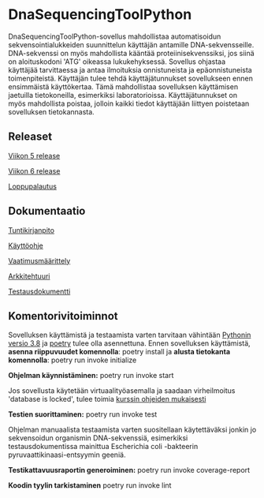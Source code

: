 # DnaSequencingToolPython
DnaSequencingToolPython-sovellus mahdollistaa automatisoidun sekvensointialukkeiden suunnittelun käyttäjän antamille DNA-sekvensseille. DNA-sekvenssi on myös mahdollista kääntää proteiinisekvenssiksi, jos siinä on aloituskodoni 'ATG' oikeassa lukukehyksessä. Sovellus ohjastaa käyttäjää tarvittaessa ja antaa ilmoituksia onnistuneista ja epäonnistuneista toimenpiteistä. Käyttäjän tulee tehdä käyttäjätunnukset sovellukseen ennen ensimmäistä käyttökertaa. Tämä mahdollistaa sovelluksen käyttämisen jaetuilla tietokoneilla, esimerkiksi laboratorioissa. Käyttäjätunnukset on myös mahdollista poistaa, jolloin kaikki tiedot käyttäjään liittyen poistetaan sovelluksen tietokannasta.

## Releaset
[Viikon 5 release](https://github.com/MattiKannisto/ot-harjoitustyo/releases/tag/viikko5)

[Viikon 6 release](https://github.com/MattiKannisto/ot-harjoitustyo/releases/tag/viikko6)

[Loppupalautus](https://github.com/MattiKannisto/ot-harjoitustyo/releases/tag/loppupalautus)

## Dokumentaatio
[Tuntikirjanpito](https://github.com/MattiKannisto/ot-harjoitustyo/blob/master/dokumentaatio/tuntikirjanpito.md)

[Käyttöohje](https://github.com/MattiKannisto/ot-harjoitustyo/blob/master/dokumentaatio/kayttoohje.md)

[Vaatimusmäärittely](https://github.com/MattiKannisto/ot-harjoitustyo/blob/master/dokumentaatio/vaatimusmaarittely.md)

[Arkkitehtuuri](https://github.com/MattiKannisto/ot-harjoitustyo/blob/master/dokumentaatio/arkkitehtuuri.md)

[Testausdokumentti](https://github.com/MattiKannisto/ot-harjoitustyo/blob/master/dokumentaatio/testaus.md)

## Komentorivitoiminnot
Sovelluksen käyttämistä ja testaamista varten tarvitaan vähintään [Pythonin versio 3.8](https://www.python.org/downloads/release/python-380/) ja [poetry](https://python-poetry.org/) tulee olla asennettuna. Ennen sovelluksen käyttämistä, **asenna riippuvuudet komennolla**: poetry install ja **alusta tietokanta komennolla**: poetry run invoke initialize

**Ohjelman käynnistäminen:** poetry run invoke start

Jos sovellusta käytetään virtuaalityöasemalla ja saadaan virheilmoitus 'database is locked', tulee toimia [kurssin ohjeiden mukaisesti](https://ohjelmistotekniikka-hy.github.io/python/toteutus#sqlite-tietokanta-lukkiutuminen-virtuaality%C3%B6asemalla)

**Testien suorittaminen:** poetry run invoke test

Ohjelman manuaalista testaamista varten suositellaan käytettäväksi jonkin jo sekvensoidun organismin DNA-sekvenssiä, esimerkiksi testausdokumentissa mainittua Escherichia coli -bakteerin pyruvaattikinaasi-entsyymin geeniä.

**Testikattavuusraportin generoiminen:** poetry run invoke coverage-report

**Koodin tyylin tarkistaminen** poetry run invoke lint

